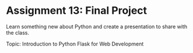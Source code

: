 # Assignment 13: Final Project
Learn something new about Python and create a presentation to share with the class.

Topic: Introduction to Python Flask for Web Development